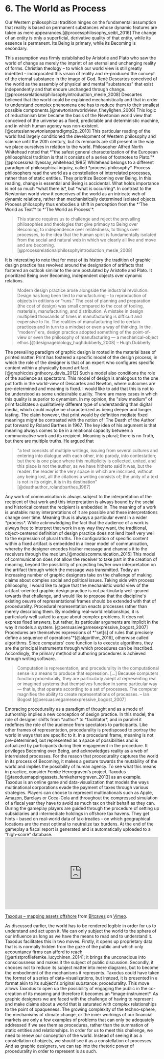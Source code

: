 


# 6. The World as Process

<span class="theory paradigm">Our Western philosophical tradition hinges on the fundamental assumption that reality is based on permanent substances whose dynamic features are taken as mere appearances.[@processphilosophy_seibt_2016] The change of an entity is only a superficial, derivative quality of that entity, while its essence is permanent. Its Being is primary, while its Becoming is secondary.</span>

<span class="theory machine determinism">
This assumption was firmly established by Aristotle and Plato who saw the world of change as merely the imprint of an eternal and unchanging reality of forms. Christian theology – to which our world view is still greatly indebted – incorporated this vision of reality and re-produced the concept of the eternal substance in the image of God. René Descartes conceived of the world as the assembly of physical and mental "substances" that exist independently and that endure unchanged through change. [@processrelationalphilosophyintroduction_mesle_2008] Descartes believed that the world could be explained mechanistically and that in order to understand complex phenomena one has to reduce them to their smallest possible components.[@newtonianworldview_f.heylighen_2006] This logic of reductionism later became the basis of the Newtonian world view that conceived of the universe as a fixed, predictable and deterministic machine, and in which human agency was non-existent.[@cartesiannewtonianparadigmp2p_2010] This particular reading of the world had largely conditioned the development of Western philosophy and science until the 20th century, but its remnants are still present in the way we place ourselves in relation to the world. Philosopher Alfred North Whitehead noted that *"the safest general characterization of the European philosophical tradition is that it consists of a series of footnotes to Plato."* [@processrealityessay_whitehead_1985]
</span>

<span class="procedure theory">
Whitehead belongs to a different paradigm of philosophical inquiry, called *process philosophy*. Process philosophers read the world as a constellation of interrelated processes, rather than of static entities. They prioritize Becoming over Being. In this reading, change is essential and Being is accidental. What holds importance is not so much  *what there is*, but *what is occurring*. In contrast to the Newtonian world view it conceives of the world as an intricate web of dynamic relations, rather than mechanistically determined isolated objects. Process philosophy thus embodies a shift in perception from the *'The World as Text'* to *'The World as Process'*.
</span>

> This stance requires us to challenge and reject the prevailing philosophies and theologies that give primacy to Being over Becoming, to independence over relatedness, to things over processes, to the idea that the human spirit is fundamentally isolated from the social and natural web in which we clearly all live and move and are becoming. [@processrelationalphilosophyintroduction_mesle_2008]

It is interesting to note that for most of its history the tradition of graphic design practice has revolved around the designation of artifacts that fostered an outlook similar to the one postulated by Aristotle and Plato. It prioritized Being over Becoming, independent objects over dynamic relations.

> Modern design practice arose alongside the industrial revolution. Design has long been tied to manufacturing – to reproduction of objects in editions or “runs.” The cost of planning and preparation (the cost of design) was small compared to the cost of tooling, materials, manufacturing, and distribution. A mistake in design multiplied thousands of times in manufacturing is difficult and expensive to fix.
The realities of manufacturing led to certain practices and in turn to a mindset or even a way of thinking. In the “modern” era, design practice adopted something of the point-of-view or even the philosophy of manufacturing — a mechanical-object ethos.[@designagebiology_hughdubberly_2008] – Hugh Dubberly

<span class="paradigm procedure model determinism print">
The prevailing paradigm of graphic design is rooted in the material base of printed matter. Print has fostered a specific model of the design process, in which the role of the designer is that of an expert who configures specific content within a physically bound artifact.[@graphicdesigntheory_davis_2012] Such a model also conditions the role of the audience as spectators. This model of design is analogous to the one put forth in the world-view of Descartes and Newton, where outcomes are pre-determined and meaning is fixed. I would like to add that this is not to be understood as some undesirable quality. There are many cases in which this quality is superior to dynamism. In my opinion, the "slow medium" of print facilitates a qualitatively different type of understanding than digital media, which could maybe be characterized as being deeper and longer lasting.
</span>

<span class="print meaning determinism">
The claim however, that print would by definition mediate fixed meanings might be contrasted with the
notion of 'The Death of the Author' put forward by Roland Barthes in 1967. The key idea of his argument is that meaning always comes to be in a relational capacity between a communicative work and its recipient. Meaning is plural; there is no Truth, but there are multiple truths.</span> He argued that

>"a text consists of multiple writings, issuing from several cultures and entering into dialogue with each other, into parody, into contestation; but there is one place where this multiplicity is collected, united, and this place is not the author, as we have hitherto said it was, but the reader: the reader is the very space in which are inscribed, without any being lost, all the citations a writing consists of; the unity of a text is not in its origin, it is in its destination" [@deathauthor_rolandbarthes_1967]

<span class="procedure meaning">
Any work of communication is always subject to the interpretation of the recipient of that work and this interpretation is always bound by the social and historical context the recipient is embedded in. The meaning of a work is unstable: many interpretations of it are possible and these interpretations change over time. Meaning thus is always a particular event in a wider *process*.
</span>

<span class="design-practice meaning artifact">
While acknowledging the fact that the audience of a work is always free to interpret that work in any way they want, the traditional, object-centered definition of design practice does not lend itself very well to the expression of plural truths. The configuration of specific content within a fixed artifact is embedded in a linear model of communication, whereby the designer encodes his/her message and channels it to the receivers through the medium.[@modelscommunication_2015] This model of communication does not allow the receiver to take part in the creation of meaning, beyond the possibility of projecting his/her own interpretation on the artifact through which the message was transmitted.
</span>

<span class="procedure machine artifact design-practice frame-of-representation complexity">
Today an increasing number of graphic designers take on the challenge of making claims about complex social and political issues. Taking side with process philosophy, I would like to argue that the mechanistic world view of the artifact-oriented graphic design practice is not particularly well-geared towards that challenge, and would like to propose that the discipline's existing oeuvre of representational frames should be extended with that of procedurality.
</span>

<span class="procedure complexity rhetoric frame-of-representation">
Procedural representation enacts processes rather than merely describing them. By modeling real-world relationships, it is particularly well suited to argue about complex problems. It does not express fixed answers, but rather, its particular arguments are implicit in the way it models a system. [@persuasivegamesexpressive_bogost_2007]
</span>

<span class="procedure software authorship computation">
Procedures are themselves expressions of *"set[s] of rules that precisely define a sequence of operations"*[@algorithm_2016], otherwise called algorithms. Since computers' core function is to execute algorithms, they are the principal instruments through which procedures can be inscribed. Accordingly, the primary method of authoring procedures is achieved through writing software.
</span>

> Computation is representation, and procedurality in the computational sense is a means to produce that expression. [...] Because computers function procedurally, they are particularly adept at representing real or imagined systems that themselves function in some particular way — that is, that operate according to a set of processes. The computer magnifies the ability to create representations of processes. – Ian Bogost [@persuasivegamesexpressive_bogost_2007]

<span class="procedure paradigm authorship frame-of-representation possibility-space complexity">
Embracing procedurality as a paradigm of thought and as a mode of authorship implies a new conception of design practice. In this model, the role of designer shifts from *author* to *facilitator*, and in parallel it redefines the role of the audience from spectators to participants. Like other frames of representation, procedurality is predisposed to portray the world in ways that are specific to it. In a procedural frame, meaning is not pre-determined, but represented as a space of possibilities and is actualized by participants during their engagement in the procedure. It privileges Becoming over Being, and acknowledges reality as a web of interrelated processes. For the reason that procedurality captures the world in its process of Becoming, it makes a gesture towards the mutability of the world and implies the possibility of human agency.
</span>

<span class="practical-example procedure data-visualization">
To see what this means in practice, consider Femke Herregraven's project, Taxodus [@taxodusmappingassets_femkeherregraven_2013] as an example. Taxodus is an online game and data-visualization that models the ways multinational corporations evade the payment of taxes through various strategies. Players can choose to represent multinationals such as Apple, Amazon, Barclays or Coca-Cola and throughout the compressed simulation of a fiscal year they have to avoid as much tax on their behalf as they can. During the gameplay players are guided through the procedure of setting up subsidiaries and intermediate holdings in offshore tax havens. They get hints - based on real-world data of tax-treaties - on which geographical locations are the most optimal to neutralize tax burdens. At the end of the gameplay a fiscal report is generated and is automatically uploaded to a "high-score" database.
</span>

<iframe src="https://player.vimeo.com/video/62594872" width="500" height="235" frameborder="0" webkitallowfullscreen mozallowfullscreen allowfullscreen></iframe>
<p><a href="https://vimeo.com/62594872">Taxodus &ndash; mapping assets offshore</a> from <a href="https://vimeo.com/user17271597">Bitcaves</a> on <a href="https://vimeo.com">Vimeo</a>.</p>

<span class="agency legibility data-visualization procedure">
As discussed earlier, the world has to be rendered legible in order for us to understand and act upon it. We can only subject the world to the sphere of our influence as long as we have the means to read and to understand it. Taxodus facilitates this in two moves. Firstly, it opens up proprietary data that is is normally hidden from the gaze of the public and which only accountancy firms can afford to reach [@artistprofilefemke_lucychinen_2014]; it brings the unconscious into consciousness and makes it the subject of public discussion. Secondly, it chooses not to reduce its subject matter into mere diagrams,
but to become the embodiment of the mechanisms it represents. Taxodus could have taken the format of a series of data-visualizations, but instead, it is presented in a format akin to its subject's original substance: procedurality. This move allows Taxodus to open up the possibility of engaging the public in the co-creation of its meaning and therefore it becomes an *image-instrument*.
</span>

<span class="conclusion complexity frame-of-representation procedure">
As graphic designers we are faced with the challenge of having to represent and make claims about a world that is saturated with complex relationships to the point of opaqueness. The growing complexity of the techno-sphere, the mechanisms of climate change, or the inner workings of our financial markets are only a few examples of problems that can only be adequately addressed if we see them as procedures, rather than the summation of static entities and relationships. In order for us to meet this challenge, we need to renew our conception of the world. Instead of seeing it as a constellation of objects, we should see it as a constellation of processes. And as graphic designers, we can tap into the rhetoric power of procedurality in order to represent is as such.
</span>
